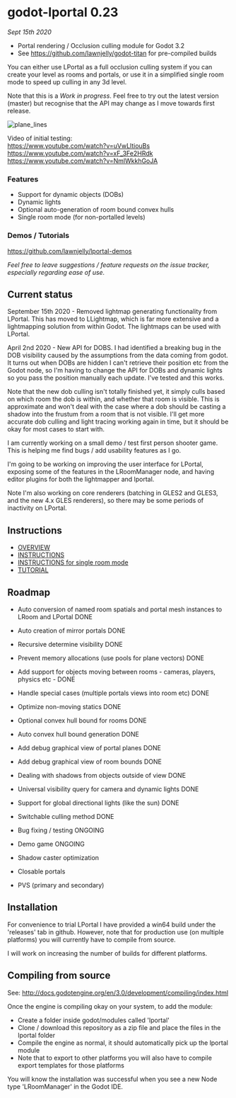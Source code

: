 # godot-lportal 0.23
_Sept 15th 2020_

* Portal rendering / Occlusion culling module for Godot 3.2
* See https://github.com/lawnjelly/godot-titan for pre-compiled builds

You can either use LPortal as a full occlusion culling system if you can create your level as rooms and portals, or use it in a simplified single room mode to speed up culling in any 3d level.

Note that this is a _Work in progress_. Feel free to try out the latest version (master) but recognise that the API may change as I move towards first release.

![plane_lines](images/lportal_boxrooms3.jpg)

Video of initial testing:\
https://www.youtube.com/watch?v=uVwLltiouBs \
https://www.youtube.com/watch?v=xF_3Fe2HRdk \
https://www.youtube.com/watch?v=NmlWkkhGoJA

### Features
* Support for dynamic objects (DOBs)
* Dynamic lights
* Optional auto-generation of room bound convex hulls
* Single room mode (for non-portalled levels)

### Demos / Tutorials
https://github.com/lawnjelly/lportal-demos

_Feel free to leave suggestions / feature requests on the issue tracker, especially regarding ease of use._

## Current status
September 15th 2020 - Removed lightmap generating functionality from LPortal. This has moved to LLightmap, which is far more extensive and a lightmapping solution from within Godot. The lightmaps can be used with LPortal.

April 2nd 2020 - New API for DOBS. I had identified a breaking bug in the DOB visibility caused by the assumptions from the data coming from godot. It turns out when DOBs are hidden I can't retrieve their position etc from the Godot node, so I'm having to change the API for DOBs and dynamic lights so you pass the position manually each update. I've tested and this works.

Note that the new dob culling isn't totally finished yet, it simply culls based on which room the dob is within, and whether that room is visible. This is approximate and won't deal with the case where a dob should be casting a shadow into the frustum from a room that is not visible. I'll get more accurate dob culling and light tracing working again in time, but it should be okay for most cases to start with.

I am currently working on a small demo / test first person shooter game. This is helping me find bugs / add usability features as I go.

I'm going to be working on improving the user interface for LPortal, exposing some of the features in the LRoomManager node, and having editor plugins for both the lightmapper and lportal.

Note I'm also working on core renderers (batching in GLES2 and GLES3, and the new 4.x GLES renderers), so there may be some periods of inactivity on LPortal.

## Instructions
* [OVERVIEW](OCCLUSION_CULLING.md)
* [INSTRUCTIONS](INSTRUCTIONS.md)
* [INSTRUCTIONS for single room mode](INSTRUCTIONS_SINGLEROOM.md)
* [TUTORIAL](https://github.com/lawnjelly/lportal-demos/tree/master/Tutorial-Simple)

## Roadmap
* Auto conversion of named room spatials and portal mesh instances to LRoom and LPortal DONE
* Auto creation of mirror portals DONE
* Recursive determine visibility DONE
* Prevent memory allocations (use pools for plane vectors) DONE
* Add support for objects moving between rooms - cameras, players, physics etc - DONE
* Handle special cases (multiple portals views into room etc) DONE
* Optimize non-moving statics DONE
* Optional convex hull bound for rooms DONE
* Auto convex hull bound generation DONE
* Add debug graphical view of portal planes DONE
* Add debug graphical view of room bounds DONE
* Dealing with shadows from objects outside of view DONE
* Universal visibility query for camera and dynamic lights DONE
* Support for global directional lights (like the sun) DONE
* Switchable culling method DONE
* Bug fixing / testing ONGOING

* Demo game ONGOING
* Shadow caster optimization
* Closable portals
* PVS (primary and secondary)

## Installation

For convenience to trial LPortal I have provided a win64 build under the 'releases' tab in github. However, note that for production use (on multiple platforms) you will currently have to compile from source.

I will work on increasing the number of builds for different platforms.

## Compiling from source

See:
http://docs.godotengine.org/en/3.0/development/compiling/index.html

Once the engine is compiling okay on your system, to add the module:
* Create a folder inside godot/modules called 'lportal'
* Clone / download this repository as a zip file and place the files in the lportal folder
* Compile the engine as normal, it should automatically pick up the lportal module
* Note that to export to other platforms you will also have to compile export templates for those platforms

You will know the installation was successful when you see a new Node type 'LRoomManager' in the Godot IDE.
